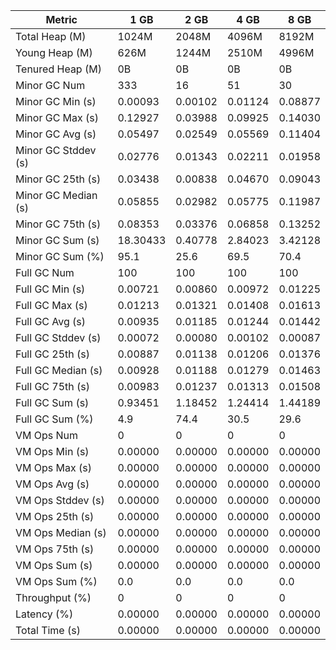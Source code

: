 | Metric | 1 GB | 2 GB | 4 GB | 8 GB |
|------|----|----|----|----|
| Total Heap (M) | 1024M | 2048M | 4096M | 8192M |
| Young Heap (M) | 626M | 1244M | 2510M | 4996M |
| Tenured Heap (M) | 0B | 0B | 0B | 0B |
| Minor GC Num | 333 | 16 | 51 | 30 |
| Minor GC Min (s) | 0.00093 | 0.00102 | 0.01124 | 0.08877 |
| Minor GC Max (s) | 0.12927 | 0.03988 | 0.09925 | 0.14030 |
| Minor GC Avg (s) | 0.05497 | 0.02549 | 0.05569 | 0.11404 |
| Minor GC Stddev (s) | 0.02776 | 0.01343 | 0.02211 | 0.01958 |
| Minor GC 25th (s) | 0.03438 | 0.00838 | 0.04670 | 0.09043 |
| Minor GC Median (s) | 0.05855 | 0.02982 | 0.05775 | 0.11987 |
| Minor GC 75th (s) | 0.08353 | 0.03376 | 0.06858 | 0.13252 |
| Minor GC Sum (s) | 18.30433 | 0.40778 | 2.84023 | 3.42128 |
| Minor GC Sum (%) | 95.1 | 25.6 | 69.5 | 70.4 |
| Full GC Num | 100 | 100 | 100 | 100 |
| Full GC Min (s) | 0.00721 | 0.00860 | 0.00972 | 0.01225 |
| Full GC Max (s) | 0.01213 | 0.01321 | 0.01408 | 0.01613 |
| Full GC Avg (s) | 0.00935 | 0.01185 | 0.01244 | 0.01442 |
| Full GC Stddev (s) | 0.00072 | 0.00080 | 0.00102 | 0.00087 |
| Full GC 25th (s) | 0.00887 | 0.01138 | 0.01206 | 0.01376 |
| Full GC Median (s) | 0.00928 | 0.01188 | 0.01279 | 0.01463 |
| Full GC 75th (s) | 0.00983 | 0.01237 | 0.01313 | 0.01508 |
| Full GC Sum (s) | 0.93451 | 1.18452 | 1.24414 | 1.44189 |
| Full GC Sum (%) | 4.9 | 74.4 | 30.5 | 29.6 |
| VM Ops Num | 0 | 0 | 0 | 0 |
| VM Ops Min (s) | 0.00000 | 0.00000 | 0.00000 | 0.00000 |
| VM Ops Max (s) | 0.00000 | 0.00000 | 0.00000 | 0.00000 |
| VM Ops Avg (s) | 0.00000 | 0.00000 | 0.00000 | 0.00000 |
| VM Ops Stddev (s) | 0.00000 | 0.00000 | 0.00000 | 0.00000 |
| VM Ops 25th (s) | 0.00000 | 0.00000 | 0.00000 | 0.00000 |
| VM Ops Median (s) | 0.00000 | 0.00000 | 0.00000 | 0.00000 |
| VM Ops 75th (s) | 0.00000 | 0.00000 | 0.00000 | 0.00000 |
| VM Ops Sum (s) | 0.00000 | 0.00000 | 0.00000 | 0.00000 |
| VM Ops Sum (%) | 0.0 | 0.0 | 0.0 | 0.0 |
| Throughput (%) | 0 | 0 | 0 | 0 |
| Latency (%) | 0.00000 | 0.00000 | 0.00000 | 0.00000 |
| Total Time (s) | 0.00000 | 0.00000 | 0.00000 | 0.00000 |
